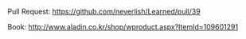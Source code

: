Pull Request: https://github.com/neverlish/Learned/pull/39

Book: http://www.aladin.co.kr/shop/wproduct.aspx?ItemId=109601291
